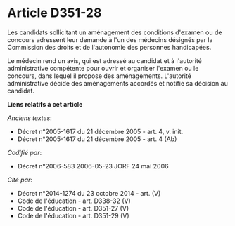 # Article D351-28

Les candidats sollicitant un aménagement des conditions d'examen ou de concours adressent leur demande à l'un des médecins
désignés par la Commission des droits et de l'autonomie des personnes handicapées.

Le médecin rend un avis, qui est adressé au candidat et à l'autorité administrative compétente pour ouvrir et organiser
l'examen ou le concours, dans lequel il propose des aménagements. L'autorité administrative décide des aménagements accordés
et notifie sa décision au candidat.

**Liens relatifs à cet article**

_Anciens textes_:

  - Décret n°2005-1617 du 21 décembre 2005 - art. 4, v. init.
  - Décret n°2005-1617 du 21 décembre 2005 - art. 4 (Ab)

_Codifié par_:

  - Décret n°2006-583 2006-05-23 JORF 24 mai 2006

_Cité par_:

  - Décret n°2014-1274 du 23 octobre 2014 - art. (V)
  - Code de l'éducation - art. D338-32 (V)
  - Code de l'éducation - art. D351-27 (V)
  - Code de l'éducation - art. D351-29 (V)
